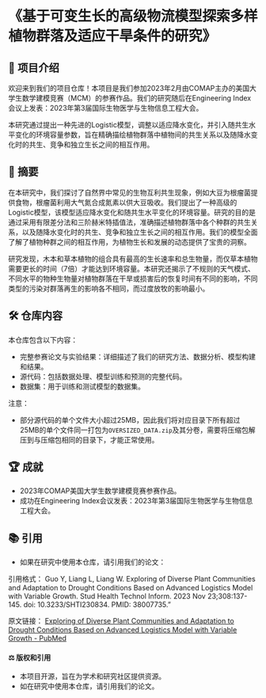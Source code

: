 # 《基于可变生长的高级物流模型探索多样植物群落及适应干旱条件的研究》

## 🌱 项目介绍

欢迎来到我们的项目仓库！本项目是我们参加2023年2月由COMAP主办的美国大学生数学建模竞赛（MCM）的参赛作品。我们的研究随后在Engineering Index会议上发表：2023年第3届国际生物医学与生物信息工程大会。

本研究通过提出一种先进的Logistic模型，调整以适应降水变化，并引入随共生水平变化的环境容量参数，旨在精确描绘植物群落中植物间的共生关系以及随降水变化时的共生、竞争和独立生长之间的相互作用。

## 📝 摘要

在本研究中，我们探讨了自然界中常见的生物互利共生现象，例如大豆为根瘤菌提供食物，根瘤菌利用大气氮合成氮素以供大豆吸收。我们提出了一种高级的Logistic模型，该模型适应降水变化和随共生水平变化的环境容量。研究的目的是通过采用有限差分法和三阶赫米特插值法，准确描述植物群落中各个种群的共生关系，以及随降水变化时的共生、竞争和独立生长之间的相互作用。我们的模型全面了解了植物种群之间的相互作用，为植物生长和发展的动态提供了宝贵的洞察。

研究发现，木本和草本植物的组合具有最高的生长速率和总生物量，而仅草本植物需要更长的时间（7倍）才能达到环境容量。本研究还揭示了不规则的天气模式、不同水平的物种生物量对植物群落在干旱或损害后的恢复时间有不同的影响，不同类型的污染对群落再生的影响各不相同，而过度放牧的影响最小。

## 🛠️ 仓库内容

本仓库包含以下内容：

- 完整参赛论文与实验结果：详细描述了我们的研究方法、数据分析、模型构建和结果。
- 源代码：包括数据处理、模型训练和预测的完整代码。
- 数据集：用于训练和测试模型的数据集。

注意：
- 部分源代码的单个文件大小超过25MB，因此我们将对应目录下所有超过25MB的单个文件同一打包为`OVERSIZED_DATA.zip`及其分卷，需要将压缩包解压到与压缩包相同的目录下，才能正常使用。

## 🏆 成就

- 2023年COMAP美国大学生数学建模竞赛参赛作品。
- 成功在Engineering Index会议发表：2023年第3届国际生物医学与生物信息工程大会。

## 📚 引用

- 如果在研究中使用本仓库，请引用我们的论文：

引用格式：
Guo Y, Liang L, Liang W. Exploring of Diverse Plant Communities and Adaptation to Drought Conditions Based on Advanced Logistics Model with Variable Growth. Stud Health Technol Inform. 2023 Nov 23;308:137-145. doi: 10.3233/SHTI230834. PMID: 38007735.”

原文链接：
[Exploring of Diverse Plant Communities and Adaptation to Drought Conditions Based on Advanced Logistics Model with Variable Growth - PubMed](https://pubmed.ncbi.nlm.nih.gov/38007735/)

#### ⚖️ 版权和引用

- 本项目开源，旨在为学术和研究社区提供资源。
- 如在研究中使用本仓库，请引用我们的论文。

